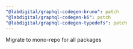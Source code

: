 ```yaml
---
"@labdigital/graphql-codegen-bruno": patch
"@labdigital/graphql-codegen-k6": patch
"@labdigital/graphql-codegen-typedefs": patch
---
```


Migrate to mono-repo for all packages
